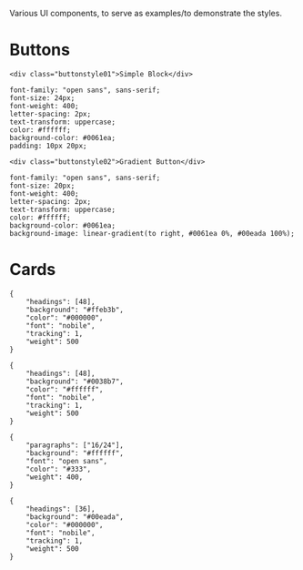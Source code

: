 Various UI components, to serve as examples/to demonstrate the styles.

# Buttons
```html|noSource,span-3
<div class="buttonstyle01">Simple Block</div>
```
```code|span-3
font-family: "open sans", sans-serif;
font-size: 24px;
font-weight: 400;
letter-spacing: 2px;
text-transform: uppercase;
color: #ffffff;
background-color: #0061ea;
padding: 10px 20px;
```

```html|noSource,span-3
<div class="buttonstyle02">Gradient Button</div>
```
```code|span-3
font-family: "open sans", sans-serif;
font-size: 20px;
font-weight: 400;
letter-spacing: 2px;
text-transform: uppercase;
color: #ffffff;
background-color: #0061ea;
background-image: linear-gradient(to right, #0061ea 0%, #00eada 100%);
```

# Cards
```type|span-3,kern,smoothen
{
    "headings": [48],
    "background": "#ffeb3b",
    "color": "#000000",
    "font": "nobile",
    "tracking": 1,
    "weight": 500
}
```
```type|span-3,kern,smoothen
{
    "headings": [48],
    "background": "#0038b7",
    "color": "#ffffff",
    "font": "nobile",
    "tracking": 1,
    "weight": 500
}
```
```type|span-4,kern,smoothen
{
    "paragraphs": ["16/24"],
    "background": "#ffffff",
    "font": "open sans",
    "color": "#333",
    "weight": 400,
}
```
```type|span-2,kern,smoothen,single
{
    "headings": [36],
    "background": "#00eada",
    "color": "#000000",
    "font": "nobile",
    "tracking": 1,
    "weight": 500
}
```
